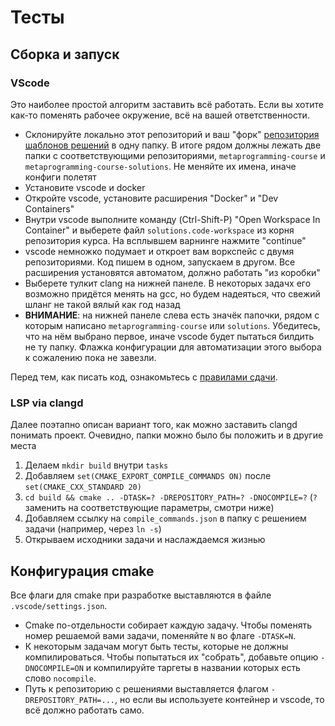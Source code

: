Тесты
======

## Сборка и запуск

### VScode
Это наиболее простой алгоритм заставить всё работать. Если вы хотите как-то поменять рабочее окружение, всё на вашей ответственности.

* Склонируйте локально этот репозиторий и ваш "форк" [репозитория шаблонов решений](https://github.com/Mrkol/metaprogramming-course-solutions-template) в одну папку. В итоге рядом должны лежать две папки с соответствующими репозиториями, `metaprogramming-course` и `metaprogramming-course-solutions`. Не меняйте их имена, иначе конфиги полетят
* Установите vscode и docker
* Откройте vscode, установите расширения "Docker" и "Dev Containers"
* Внутри vscode выполните команду (Ctrl-Shift-P) "Open Workspace In Container" и выберете файл `solutions.code-workspace` из корня репозитория курса. На всплывшем варнинге нажмите "continue"
* vscode немножко подумает и откроет вам воркспейс с двумя репозиториями. Код пишем в одном, запускаем в другом. Все расширения установятся автоматом, должно работать "из коробки"
* Выберете тулкит clang на нижней панеле. В некоторых задачх его возможно придётся менять на gcc, но будем надеяться, что свежий шланг не такой вялый как год назад
* **ВНИМАНИЕ**: на нижней панеле слева есть значёк папочки, рядом с которым написано `metaprogramming-course` или `solutions`. Убедитесь, что на нём выбрано первое, иначе vscode будет пытаться билдить не ту папку. Флажка конфигурации для автоматизации этого выбора к сожалению пока не завезли.

Перед тем, как писать код, ознакомьтесь с [правилами сдачи](/tasks/rules.md).

### LSP via clangd

Далее поэтапно описан вариант того, как можно заставить clangd понимать проект. Очевидно, папки можно было бы положить и в другие места

1. Делаем `mkdir build` внутри `tasks`
2. Добавляем `set(CMAKE_EXPORT_COMPILE_COMMANDS ON)` после `set(CMAKE_CXX_STANDARD 20)`
3. `cd build && cmake .. -DTASK=? -DREPOSITORY_PATH=? -DNOCOMPILE=?` (`?` заменить на соответствующие параметры, смотри ниже)
4. Добавляем ссылку на `compile_commands.json` в папку с решением задачи (например, через `ln -s`)
5. Открываем исходники задачи и наслаждаемся жизнью

## Конфигурация cmake

Все флаги для cmake при разработке выставляются в файле `.vscode/settings.json`.

* Cmake по-отдельности собирает каждую задачу. Чтобы поменять номер решаемой вами задачи, поменяйте `N` во флаге `-DTASK=N`.
* К некоторым задачам могут быть тесты, которые не должны компилироваться. Чтобы попытаться их "собрать", добавьте опцию `-DNOCOMPILE=ON` и компилируйте таргеты в названии которых есть слово `nocompile`.
* Путь к репозиторию с решениями выставляется флагом `-DREPOSITORY_PATH=...`, но если вы используете контейнер и vscode, то всё должно работать само.
